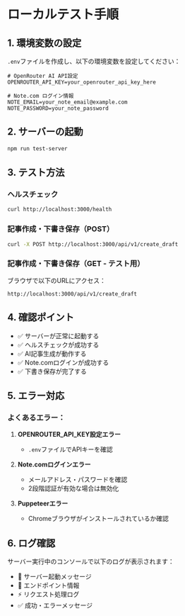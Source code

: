 # ローカルテスト手順

## 1. 環境変数の設定

`.env`ファイルを作成し、以下の環境変数を設定してください：

```env
# OpenRouter AI API設定
OPENROUTER_API_KEY=your_openrouter_api_key_here

# Note.com ログイン情報  
NOTE_EMAIL=your_note_email@example.com
NOTE_PASSWORD=your_note_password
```

## 2. サーバーの起動

```bash
npm run test-server
```

## 3. テスト方法

### ヘルスチェック
```bash
curl http://localhost:3000/health
```

### 記事作成・下書き保存（POST）
```bash
curl -X POST http://localhost:3000/api/v1/create_draft
```

### 記事作成・下書き保存（GET - テスト用）
ブラウザで以下のURLにアクセス：
```
http://localhost:3000/api/v1/create_draft
```

## 4. 確認ポイント

- ✅ サーバーが正常に起動する
- ✅ ヘルスチェックが成功する  
- ✅ AI記事生成が動作する
- ✅ Note.comログインが成功する
- ✅ 下書き保存が完了する

## 5. エラー対応

### よくあるエラー：

1. **OPENROUTER_API_KEY設定エラー**
   - `.env`ファイルでAPIキーを確認

2. **Note.comログインエラー**
   - メールアドレス・パスワードを確認
   - 2段階認証が有効な場合は無効化

3. **Puppeteerエラー**
   - Chromeブラウザがインストールされているか確認

## 6. ログ確認

サーバー実行中のコンソールで以下のログが表示されます：
- 🚀 サーバー起動メッセージ
- 📡 エンドポイント情報
- ⚡ リクエスト処理ログ
- ✅ 成功・エラーメッセージ
